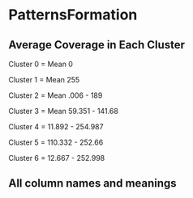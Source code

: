 # PatternsFormation

## Average Coverage in Each Cluster 
Cluster 0 = Mean 0

Cluster 1 = Mean 255

Cluster 2 = Mean .006 - 189

Cluster 3 = Mean 59.351 - 141.68

Cluster 4 = 11.892 - 254.987

Cluster 5 = 110.332 - 252.66

Cluster 6 = 12.667 - 252.998

## All column names and meanings



